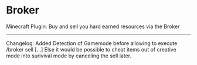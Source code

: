 Broker
======

Minecraft Plugin: Buy and sell you hard earned resources via the Broker


----------

Changelog:  Added Detection of Gamemode before allowing to execute /broker sell [...]
            Else it would be possible to cheat items out of creative mode into surivival mode by canceling the sell later.
            
